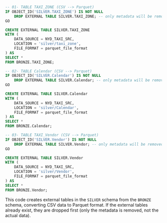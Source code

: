 

```sql
-- 01- TABLE TAXI_ZONE (CSV --> Parquet)
IF OBJECT_ID('SILVER.TAXI_ZONE') IS NOT NULL
    DROP EXTERNAL TABLE SILVER.TAXI_ZONE; -- only metadata will be removed, not data
GO

CREATE EXTERNAL TABLE SILVER.TAXI_ZONE
WITH (
    DATA_SOURCE = NYD_TAXI_SRC,
    LOCATION = 'silver/taxi_zone',
    FILE_FORMAT = parquet_file_format
) AS
SELECT *
FROM BRONZE.TAXI_ZONE;

-- 02- TABLE Calendar (CSV --> Parquet)
IF OBJECT_ID('SILVER.Calendar') IS NOT NULL
    DROP EXTERNAL TABLE SILVER.Calendar; -- only metadata will be removed, not data
GO

CREATE EXTERNAL TABLE SILVER.Calendar
WITH (
    DATA_SOURCE = NYD_TAXI_SRC,
    LOCATION = 'silver/Calendar',
    FILE_FORMAT = parquet_file_format
) AS
SELECT *
FROM BRONZE.Calendar;

-- 03- TABLE TAXI_Vendor (CSV --> Parquet)
IF OBJECT_ID('SILVER.Vendor') IS NOT NULL
    DROP EXTERNAL TABLE SILVER.Vendor; -- only metadata will be removed, not data
GO

CREATE EXTERNAL TABLE SILVER.Vendor
WITH (
    DATA_SOURCE = NYD_TAXI_SRC,
    LOCATION = 'silver/Vendor',
    FILE_FORMAT = parquet_file_format
) AS
SELECT *
FROM BRONZE.Vendor;
```

This code creates external tables in the `SILVER` schema from the `BRONZE` schema, converting CSV data to Parquet format. If the external tables already exist, they are dropped first (only the metadata is removed, not the actual data).
